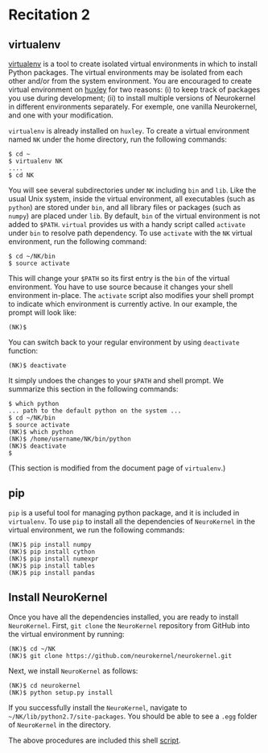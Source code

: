 # Recitation 2 #

## virtualenv ##

[virtualenv](http://www.virtualenv.org/) is a tool to create isolated virtual
environments in which to install Python packages. The virtual environments may
be isolated from each other and/or from the system environment. You are
encouraged to create virtual environment on [huxley](huxley.ee.columbia.edu)
for two reasons: (i) to keep track of packages you use during development; (ii)
to install multiple versions of Neurokernel in different environments
separately. For exemple, one vanilla Neurokernel, and one with your
modification.

`virtualenv` is already installed on `huxley`. To create a virtual
environment named `NK` under the home directory, run the following commands:

    $ cd ~
    $ virtualenv NK
    ....
    $ cd NK

You will see several subdirectories under `NK` including `bin` and `lib`. Like
the usual Unix system, inside the virtual environment, all executables (such
as `python`) are stored under `bin`, and all library files or packages (such
as `numpy`) are placed under `lib`. By default, `bin` of the virtual environment
is not added to `$PATH`. `virtual` provides us with a handy script called
`activate` under `bin` to resolve path dependency. To use `activate` with the
`NK` virtual environment, run the following command:

    $ cd ~/NK/bin
    $ source activate

This will change your `$PATH` so its first entry is the `bin` of the virtual
environment. You have to use source because it changes your shell environment
in-place. The `activate` script also modifies your shell prompt to indicate
which environment is currently active. In our example, the prompt will look
like:

    (NK)$

You can switch back to your regular environment by using `deactivate` function:

    (NK)$ deactivate

It simply undoes the changes to your `$PATH` and shell prompt. We summarize
this section in the following commands:

    $ which python
    ... path to the default python on the system ...
    $ cd ~/NK/bin
    $ source activate
    (NK)$ which python
    (NK)$ /home/username/NK/bin/python
    (NK)$ deactivate
    $

(This section is modified from the document page of `virtualenv`.)

## pip ##

`pip` is a useful tool for managing python package, and it is included in
`virtualenv`. To use `pip` to install all the dependencies of `NeuroKernel` in
the virtual environment, we run the following commands:

    (NK)$ pip install numpy
    (NK)$ pip install cython
    (NK)$ pip install numexpr
    (NK)$ pip install tables
    (NK)$ pip install pandas

## Install NeuroKernel ##

Once you have all the dependencies installed, you are ready to install
`NeuroKernel`. First, `git clone` the `NeuroKernel` repository from GitHub into
the virtual environment by running:

    (NK)$ cd ~/NK
    (NK)$ git clone https://github.com/neurokernel/neurokernel.git

Next, we install `NeuroKernel` as follows:

    (NK)$ cd neurokernel
    (NK)$ python setup.py install

If you successfully install the `NeuroKernel`, navigate to
`~/NK/lib/python2.7/site-packages`. You should be able to see a `.egg` folder
of `NeuroKernel` in the directory.

The above procedures are included this shell [script](./shell/install_nk.sh).
